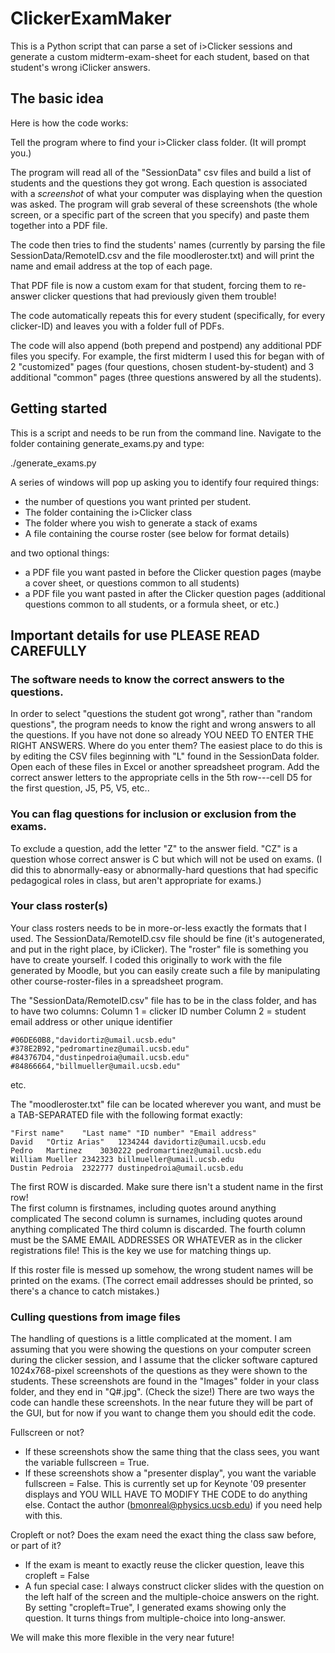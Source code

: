 # ClickerExamMaker


This is a Python script that can parse a set of i>Clicker sessions and generate a custom midterm-exam-sheet for each student, based on that student's wrong iClicker answers. 

## The basic idea ###############
Here is how the code works:

Tell the program where to find your i>Clicker class folder.  (It will prompt you.)

The program will read all of the "SessionData" csv files and build a list of students and the questions they got wrong.  Each question is associated with a *screenshot* of what your computer was displaying when the question was asked.  The program will grab several of these screenshots (the whole screen, or a specific part of the screen that you specify) and paste them together into a PDF file.   

The code then tries to find the students' names (currently by parsing the file SessionData/RemoteID.csv and the file moodleroster.txt) and will print the name and email address at the top of each page.  

That PDF file is now a custom exam for that student, forcing them to re-answer clicker questions that had previously given them trouble!

The code automatically repeats this for every student (specifically, for every clicker-ID) and leaves you with a folder full of PDFs.

The code will also append (both prepend and postpend) any additional PDF files you specify.   For example, the first midterm I used this for began with of 2 "customized" pages (four questions, chosen student-by-student) and 3 additional "common" pages (three questions answered by all the students).   

## Getting started ##########################

This is a script and needs to be run from the command line.   Navigate to the folder containing generate_exams.py and type:

./generate_exams.py

A series of windows will pop up asking you to identify four required things:
* the number of questions you want printed per student.  
* The folder containing the i>Clicker class 
* The folder where you wish to generate a stack of exams
* A file containing the course roster (see below for format details)

and two optional things:
* a PDF file you want pasted in before the Clicker question pages (maybe a cover sheet, or questions common to all students)
* a PDF file you want pasted in after the Clicker question pages (additional questions common to all students, or a formula sheet, or etc.) 

## Important details for use PLEASE READ CAREFULLY


### The software needs to know the correct answers to the questions.     

In order to select "questions the student got wrong", rather than "random questions", the program needs to know the right and wrong answers to all the questions.  If you have not done so already YOU NEED TO ENTER THE RIGHT ANSWERS.   Where do you enter them?  The easiest place to do this is by editing the CSV files beginning with "L" found in the SessionData folder.  Open each of these files in Excel or another spreadsheet program.   Add the correct answer letters to the appropriate cells in the 5th row---cell D5 for the first question, J5, P5, V5, etc..   

### You can flag questions for inclusion or exclusion from the exams. 

 To exclude a question, add the letter "Z" to the answer field.  "CZ" is a question whose correct answer is C but which will not be used on exams.  (I did this to abnormally-easy or abnormally-hard questions that had specific pedagogical roles in class, but aren't appropriate for exams.)   

### Your class roster(s) 
Your class rosters needs to be in more-or-less exactly the formats that I used.  The SessionData/RemoteID.csv file should be fine (it's autogenerated, and put in the right place, by iClicker).  The "roster" file is something you have to create yourself.   I coded this originally to work with the file generated by Moodle, but you can easily create such a file by manipulating other course-roster-files in a spreadsheet program.

The "SessionData/RemoteID.csv" file has to be in the class folder, and has to have two columns:
Column 1 = clicker ID number
Column 2 = student email address or other unique identifier

```
#06DE60B8,"davidortiz@umail.ucsb.edu"
#378E2B92,"pedromartinez@umail.ucsb.edu"
#843767D4,"dustinpedroia@umail.ucsb.edu"
#84866664,"billmueller@umail.ucsb.edu"
```
etc.

The "moodleroster.txt" file can be located wherever you want, and must be a TAB-SEPARATED file with the following format exactly:

```
"First name"	"Last name"	"ID number"	"Email address"
David	"Ortiz Arias"	1234244	davidortiz@umail.ucsb.edu
Pedro	Martinez	3030222	pedromartinez@umail.ucsb.edu
William	Mueller	2342323	billmueller@umail.ucsb.edu
Dustin Pedroia	2322777	dustinpedroia@umail.ucsb.edu
```

The first ROW is discarded.  Make sure there isn't a student name in the first row!   
The first column is firstnames, including quotes around anything complicated 
The second column is surnames, including quotes around anything complicated
The third column is discarded.
The fourth column must be the SAME EMAIL ADDRESSES OR WHATEVER as in the clicker registrations file!   This is the key we use for matching things up.   

If this roster file is messed up somehow, the wrong student names will be printed on the exams.   (The correct email addresses should be printed, so there's a chance to catch mistakes.)

### Culling questions from image files

The handling of questions is a little complicated at the moment.   I am assuming that you were showing the questions on your computer screen during the clicker session, and I assume that the clicker software captured 1024x768-pixel screenshots of the questions as they were shown to the students.   These screenshots are found in the "Images" folder in your class folder, and they end in "Q#.jpg".  (Check the size!)   There are two ways the code can handle these screenshots.   In the near future they will be part of the GUI, but for now if you want to change them you should edit the code.

Fullscreen or not?  
* If these screenshots show the same thing that the class sees, you want the variable fullscreen = True.
* If these screenshots show a "presenter display", you want the variable fullscreen = False.  This is currently set up for Keynote '09 presenter displays and YOU WILL HAVE TO MODIFY THE CODE to do anything else.   Contact the author (bmonreal@physics.ucsb.edu) if you need help with this.

Cropleft or not?   Does the exam need the exact thing the class saw before, or part of it?  
* If the exam is meant to exactly reuse the clicker question, leave this cropleft = False
* A fun special case: I always construct clicker slides with the question on the left half of the screen and the multiple-choice answers on the right.   By setting "cropleft=True", I generated exams showing only the question.  It turns things from multiple-choice into long-answer. 

We will make this more flexible in the very near future!  
